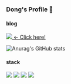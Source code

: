 ### Dong's Profile 👋

<!--
**Donghyun-git/Donghyun-git** is a ✨ _special_ ✨ repository because its `README.md` (this file) appears on your GitHub profile.

Here are some ideas to get you started:

- 🔭 I’m currently working on ...
- 🌱 I’m currently learning ...
- 👯 I’m looking to collaborate on ...
- 🤔 I’m looking for help with ...
- 💬 Ask me about ...
- 📫 How to reach me: ...
- 😄 Pronouns: ...
- ⚡ Fun fact: ...
-->

#### blog
<a href="[버튼을 눌렀을 때 이동할 링크](https://velog.io/@donghyun1113)" target="_blank"><img src="https://img.shields.io/badge/-Velog-20C997?style=for-the-badge&logo=velog&logoColor=white"/> <- Click here!</a> 


![Anurag's GitHub stats](https://github-readme-stats.vercel.app/api?username=Donghyun-git&show_icons=true&theme=radical)
  

#### stack
  
<img src="https://img.shields.io/badge/-HTML-E34F26?style=flat&logo=HTML5&logoColor=white"/>
<img src="https://img.shields.io/badge/-CSS-1572B6?style=flat&logo=CSS3&logoColor=white"/>
<img src="https://img.shields.io/badge/-JavaScript-F7DF1E?style=flat&logo=JavaScript&logoColor=white"/>
<img src="https://img.shields.io/badge/-React-61DAFB?style=flat&logo=React&logoColor=white"/>

